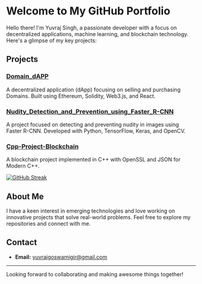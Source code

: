 # Welcome to My GitHub Portfolio

Hello there! I'm Yuvraj Singh, a passionate developer with a focus on decentralized applications, machine learning, and blockchain technology. Here's a glimpse of my key projects:


## Projects

### [Domain_dAPP](https://github.com/uv-goswami/Domain_dAPP)
A decentralized application (dApp) focusing on selling and purchasing Domains. Built using Ethereum, Solidity, Web3.js, and React.

### [Nudity_Detection_and_Prevention_using_Faster_R-CNN](https://github.com/uv-goswami/Nudity_Detection_and_Prevention_using_Faster_R-CNN)
A project focused on detecting and preventing nudity in images using Faster R-CNN. Developed with Python, TensorFlow, Keras, and OpenCV.

### [Cpp-Project-Blockchain](https://github.com/uv-goswami/Cpp-Project-Blockchain)
A blockchain project implemented in C++ with OpenSSL and JSON for Modern C++.

[![GitHub Streak](https://streak-stats.demolab.com/?user=uv-goswami)](https://git.io/streak-stats)

## About Me
I have a keen interest in emerging technologies and love working on innovative projects that solve real-world problems. Feel free to explore my repositories and connect with me.

## Contact
- **Email:** yuvrajgoswamigir@gmail.com
---

Looking forward to collaborating and making awesome things together!











<!--
**uv-goswami/uv-goswami** is a ✨ _special_ ✨ repository because its `README.md` (this file) appears on your GitHub profile.

Here are some ideas to get you started:

- 🔭 I’m currently working on ...
- 🌱 I’m currently learning ...
- 👯 I’m looking to collaborate on ...
- 🤔 I’m looking for help with ...
- 💬 Ask me about ...
- 📫 How to reach me: ...
- 😄 Pronouns: ...
- ⚡ Fun fact: ...
-->
